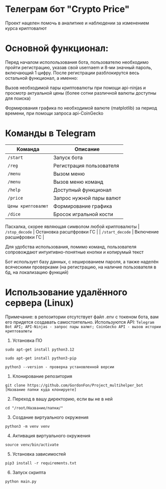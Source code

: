 # Телеграм бот "Crypto Price"
Проект нацелен помочь в аналитике и наблюдении за изменением курса криптовалют

# Основной функционал:
Перед началом исполользования бота, пользователю необходимо пройти регистрацию, указав свой usernaem и 8-ми значный пароль, включающий 1 цифру. После регистрации разблокирутся весь остальной функционал, а именно: 

Вызов необходимой пары криптовалюты при помощи api-ninjas и просмотр актуальной цены (более сотни различной валюты доступны для поиска)

Формирования графика по необходимой валюте (matplotlib) за период времени, при помощи запроса api-CoinGecko

# Команды в Telegram

| Команда          |          Описание         |
|------------------|---------------------------|
| `/start`         | Запуск бота               |
| `/reg`           | Регистрация пользователя  |
| `/menu`          | Вызом меню                |
| `/menu`          | Вызов меню команд         |
| `/help`          | Доступный функционал      |
| `/price`         | Запрос нужной пары валют  |                  
|`Цены криптовалют`| Формирование графика      |
| `/dice`          | Бросок игральной кости    |
Пасхалка, скорее являющая символом любой криптовалюты
| `/stop_decode`   | Остановка расштфровки ГС  |
| `/start_decode`  | Включение расшифровки ГС  |

Для удобства использования, помимо команд, пользователя сопровождают интуитивно-понятные кнопки и копирумый текст

Бот использует базу данных, с хешированием пароля, а также наделён всяческими проверками (на регистрацию, на наличие пользователя в бд, на локализацию функций)

# Использование удалённого сервера (Linux)

Примечание: в репозитории отсутствует файл .env с токеном бота, вам его придется создавать самостоятельно. Используются API: ```Telegram Bot API; API-Ninjas - запрос пары валют; CoinGecko API - вызов истории криптовалюты```

1. Установка ПО

```sudo apt-get install python3.12```

```sudo apt-get install python3-pip```

```python3 --version - проверка установленной версии ```

1. Клонирование репозитория 

```git clone https://github.com/GordonFon/Project_multihelper_bot [Название папки куда клонируете]```

2. Переход в вашу директорию, если вы не в ней

```cd "/root/Название/папки/"```

3. Создание виртуального окружения

```python3 -m venv venv```

4. Активация виртуального окружения

```source venv/bin/activate```

5. Установка зависимостей

```pip3 install -r requirements.txt```

6. Запуск скрипта

```python main.py```
